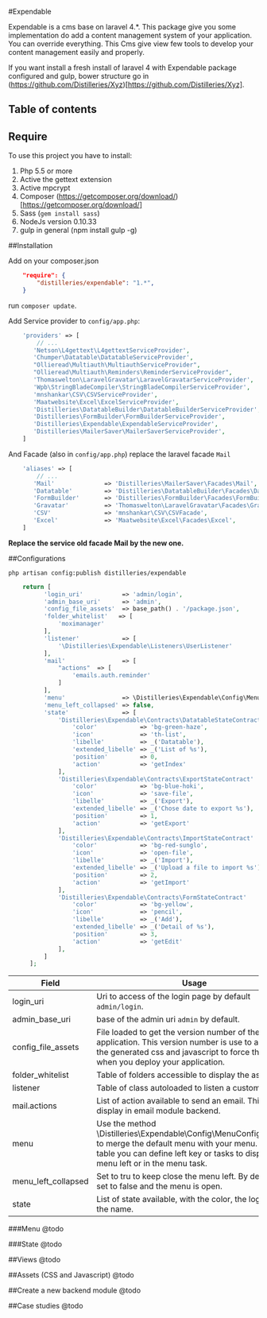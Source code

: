 #Expendable

Expendable is a cms base on laravel 4.*.
This package give you some implementation do add a content management system of your application.
You can override everything. This Cms give view few tools to develop your content management easily and properly.

If you want install a fresh install of laravel 4 with Expendable package configured and gulp, bower structure go in (https://github.com/Distilleries/Xyz)[https://github.com/Distilleries/Xyz].

## Table of contents

## Require
To use this project you have to install:

1. Php 5.5 or more
2. Active the gettext extension
3. Active mpcrypt
4. Composer (https://getcomposer.org/download/)[https://getcomposer.org/download/]
5. Sass (`gem install sass`)
6. NodeJs version 0.10.33
7. gulp in general (npm install gulp -g)

##Installation

Add on your composer.json

``` json
    "require": {
        "distilleries/expendable": "1.*",
    }
```

run `composer update`.

Add Service provider to `config/app.php`:

``` php
    'providers' => [
        // ...
       'Netson\L4gettext\L4gettextServiceProvider',
       'Chumper\Datatable\DatatableServiceProvider',
       "Ollieread\Multiauth\MultiauthServiceProvider",
       "Ollieread\Multiauth\Reminders\ReminderServiceProvider",
       'Thomaswelton\LaravelGravatar\LaravelGravatarServiceProvider',
       'Wpb\StringBladeCompiler\StringBladeCompilerServiceProvider',
       'mnshankar\CSV\CSVServiceProvider',
       'Maatwebsite\Excel\ExcelServiceProvider',
       'Distilleries\DatatableBuilder\DatatableBuilderServiceProvider',
       'Distilleries\FormBuilder\FormBuilderServiceProvider',
       'Distilleries\Expendable\ExpendableServiceProvider',
       'Distilleries\MailerSaver\MailerSaverServiceProvider',
    ]
```

And Facade (also in `config/app.php`) replace the laravel facade `Mail`
   

``` php
    'aliases' => [
        // ...
       'Mail'              => 'Distilleries\MailerSaver\Facades\Mail',
       'Datatable'         => 'Distilleries\DatatableBuilder\Facades\DatatableBuilder',
       'FormBuilder'       => 'Distilleries\FormBuilder\Facades\FormBuilder',
       'Gravatar'          => 'Thomaswelton\LaravelGravatar\Facades\Gravatar',
       'CSV'               => 'mnshankar\CSV\CSVFacade',
       'Excel'             => 'Maatwebsite\Excel\Facades\Excel',
    ]
```

**Replace the service old facade Mail by the new one.**
    

##Configurations

```ssh
php artisan config:publish distilleries/expendable
```

```php
    return [
          'login_uri'           => 'admin/login',
          'admin_base_uri'      => 'admin',
          'config_file_assets'  => base_path() . '/package.json',
          'folder_whitelist'   => [
              'moximanager'
          ],
          'listener'            => [
              '\Distilleries\Expendable\Listeners\UserListener'
          ],
          'mail'                => [
              "actions"  => [
                  'emails.auth.reminder'
              ]
          ],
          'menu'                => \Distilleries\Expendable\Config\MenuConfig::menu([], 'beginning'),
          'menu_left_collapsed' => false,
          'state'               => [
              'Distilleries\Expendable\Contracts\DatatableStateContract' => [
                  'color'            => 'bg-green-haze',
                  'icon'             => 'th-list',
                  'libelle'          => _('Datatable'),
                  'extended_libelle' => _('List of %s'),
                  'position'         => 0,
                  'action'           => 'getIndex'
              ],
              'Distilleries\Expendable\Contracts\ExportStateContract'    => [
                  'color'            => 'bg-blue-hoki',
                  'icon'             => 'save-file',
                  'libelle'          => _('Export'),
                  'extended_libelle' => _('Chose date to export %s'),
                  'position'         => 1,
                  'action'           => 'getExport'
              ],
              'Distilleries\Expendable\Contracts\ImportStateContract'    => [
                  'color'            => 'bg-red-sunglo',
                  'icon'             => 'open-file',
                  'libelle'          => _('Import'),
                  'extended_libelle' => _('Upload a file to import %s'),
                  'position'         => 2,
                  'action'           => 'getImport'
              ],
              'Distilleries\Expendable\Contracts\FormStateContract'      => [
                  'color'            => 'bg-yellow',
                  'icon'             => 'pencil',
                  'libelle'          => _('Add'),
                  'extended_libelle' => _('Detail of %s'),
                  'position'         => 3,
                  'action'           => 'getEdit'
              ],
          ]
      ];
```

Field | Usage
----- | -----
login_uri | Uri to access of the login page by default `admin/login`.
admin_base_uri | base of the admin uri `admin` by default.
config_file_assets| File loaded to get the version number of the application. This version number is use to add it of the generated css and javascript to force the reload when you deploy your application.
folder_whitelist | Table of folders accessible to display the assets.
listener | Table of class autoloaded to listen a custom event.
mail.actions | List of action available to send an email. This list is display in email module backend.
menu | Use the method \Distilleries\Expendable\Config\MenuConfig::menu() to merge the default menu with your menu. In the table you can define left key or tasks to display in menu left or in the menu task.
menu_left_collapsed | Set to tru to keep close the menu left. By default it set to false and the menu is open.
state | List of state available, with the color, the logo and the name.


###Menu
@todo

###State
@todo

##Views
@todo

##Assets (CSS and Javascript)
@todo

##Create a new backend module
@todo

##Case studies
@todo